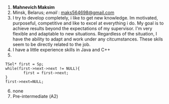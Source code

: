 1. **Mahnevich Maksim**
2. Minsk, Belarus; *email* : maks564698@gmail.com
5. I try to develop completely, i like to get new knowledge. Im motivated, purposeful, competitive and like to excel at everything i do. My goal is to achieve results beyond the expectations of my supervisor. I'm very flexible and adaptable to new situations. Regardless of the situation, I have the ability to adapt and work under any citcumstances. These skils seem to be directly related to the job.
6. I have a little experience skills in Java and С++
7. 
```
TSel* first = Sp;
while(first->next->next != NULL){
        first = first->next;
}
first->next=NULL;
```
6. none
7. Pre-intermediate (А2)

